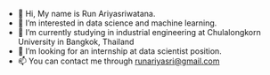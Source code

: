 - 👋 Hi, My name is Run Ariyasriwatana.
- 👀 I’m interested in data science and machine learning.
- 🌱 I’m currently studying in industrial engineering at Chulalongkorn University in Bangkok, Thailand
- 💞️ I’m looking for an internship at data scientist position.
- 📫 You can contact me through runariyasri@gmail.com
